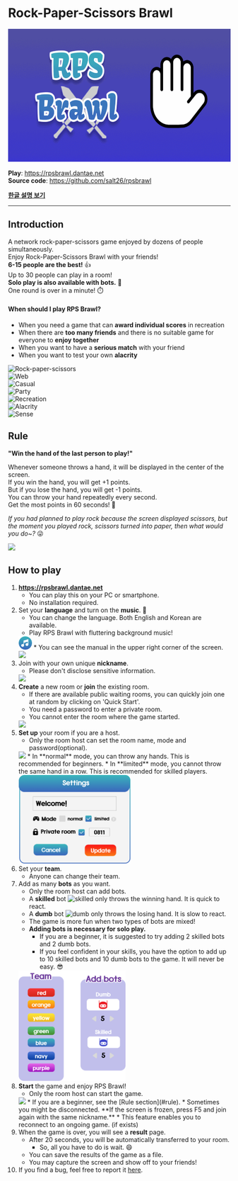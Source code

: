 # Rock-Paper-Scissors Brawl
<img src="./client/public/RPS%20Brawl_logo_animated.gif" height=300>

**Play**: https://rpsbrawl.dantae.net  
**Source code**: https://github.com/salt26/rpsbrawl

**[한글 설명 보기](./README_Kor.md)**

---

## Introduction
A network rock-paper-scissors game enjoyed by dozens of people simultaneously.  
Enjoy Rock-Paper-Scissors Brawl with your friends!  
**6-15 people are the best!** 👍  
Up to 30 people can play in a room!  
**Solo play is also available with bots.** 🤖  
One round is over in a minute! ⏱️

#### When should I play RPS Brawl?
* When you need a game that can **award individual scores** in recreation
* When there are **too many friends** and there is no suitable game for everyone to **enjoy together**
* When you want to have a **serious match** with your friend
* When you want to test your own **alacrity**

![Rock-paper-scissors](https://img.shields.io/badge/-rock--paper--scissors-3A8EBC)  
![Web](https://img.shields.io/badge/-web%20game-564BA2)  
![Casual](https://img.shields.io/badge/-casual%20game-564BA2)  
![Party](https://img.shields.io/badge/-party%20game-564BA2)  
![Recreation](https://img.shields.io/badge/-recreational%20game-564BA2)  
![Alacrity](https://img.shields.io/badge/-alacrity-F93F15)  
![Sense](https://img.shields.io/badge/-sense-F93F15)

## Rule
**"Win the hand of the last person to play!"**

Whenever someone throws a hand, it will be displayed in the center of the screen.  
If you win the hand, you will get +1 points.  
But if you lose the hand, you will get -1 points.  
You can throw your hand repeatedly every second.  
Get the most points in 60 seconds! 🤩

*If you had planned to play rock because the screen displayed scissors, but the moment you played rock, scissors turned into paper, then what would you do~?* 😜

<img src="./client/src/assets/images/step6.png" height=200>

## How to play
1. **https://rpsbrawl.dantae.net**
   * You can play this on your PC or smartphone.
   * No installation required.
2. Set your **language** and turn on the **music**. 🎵
   * You can change the language. Both English and Korean are available.
   * Play RPS Brawl with fluttering background music!  
   <img src="./client/src/assets/images/music_on.png" height=30>
   * You can see the manual in the upper right corner of the screen.  
   <img src="./client/src/assets/images/question.svg" height=30>
3. Join with your own unique **nickname**.
   * Please don't disclose sensitive information.  
   <img src="./client/src/assets/images/step1.png" height=150>
4. **Create** a new room or **join** the existing room.
   * If there are available public waiting rooms, you can quickly join one at random by clicking on 'Quick Start'.
   * You need a password to enter a private room.
   * You cannot enter the room where the game started.  
   <img src="./client/src/assets/images/step2.png" height=250>
5. **Set up** your room if you are a host.
   * Only the room host can set the room name, mode and password(optional).  
   <img src="./client/src/assets/images/lock_black.svg" height=30>
   * In **normal** mode, you can throw any hands. This is recommended for beginners.
   * In **limited** mode, you cannot throw the same hand in a row. This is recommended for skilled players.  
   <img src="./client/src/assets/images/step3.png" height=200>
6. Set your **team**.
   * Anyone can change their team.
7. Add as many **bots** as you want.
   * Only the room host can add bots. 
   * A **skilled** bot ![skilled](./client/src/assets/images/skilled.svg) only throws the winning hand. It is quick to react.
   * A **dumb** bot ![dumb](./client/src/assets/images/dumb.svg) only throws the losing hand. It is slow to react.
   * The game is more fun when two types of bots are mixed!
   * **Adding bots is necessary for solo play.**
     * If you are a beginner, it is suggested to try adding 2 skilled bots and 2 dumb bots.
     * If you feel confident in your skills, you have the option to add up to 10 skilled bots and 10 dumb bots to the game. It will never be easy. 😎  
   <img src="./client/src/assets/images/step4.png" height=250>
8. **Start** the game and enjoy RPS Brawl!
   * Only the room host can start the game.  
   <img src="./client/src/assets/images/step5.png" height=30>
   * If you are a beginner, see the [Rule section](#rule).
   * Sometimes you might be disconnected. **If the screen is frozen, press F5 and join again with the same nickname.**
     * This feature enables you to reconnect to an ongoing game. (if exists)
9. When the game is over, you will see a **result** page.
   * After 20 seconds, you will be automatically transferred to your room.
     * So, all you have to do is wait. 😄
   * You can save the results of the game as a file.
   * You may capture the screen and show off to your friends!
10. If you find a bug, feel free to report it [here](https://github.com/salt26/rpsbrawl/issues).